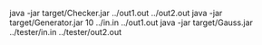 java -jar target/Checker.jar ../out1.out ../out2.out
java -jar target/Generator.jar 10 ../in.in ../out1.out
java -jar target/Gauss.jar ../tester/in.in ../tester/out2.out

